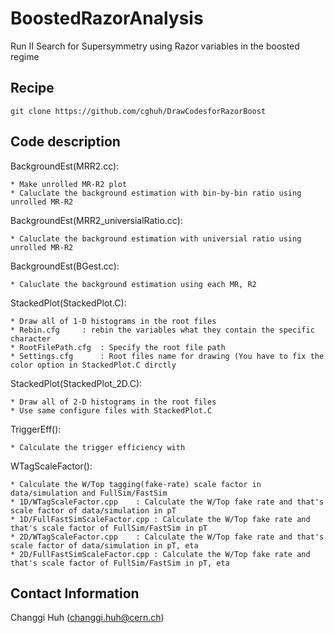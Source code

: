 # BoostedRazorAnalysis                                                                                                       
Run II Search for Supersymmetry using Razor variables in the boosted regime

## Recipe

```Shell
git clone https://github.com/cghuh/DrawCodesforRazorBoost
```

## Code description

BackgroundEst(MRR2.cc):

	* Make unrolled MR-R2 plot
	* Caluclate the background estimation with bin-by-bin ratio using unrolled MR-R2  
BackgroundEst(MRR2_universialRatio.cc):

	* Caluclate the background estimation with universial ratio using unrolled MR-R2
BackgroundEst(BGest.cc):

	* Caluclate the background estimation using each MR, R2 

StackedPlot(StackedPlot.C):

	* Draw all of 1-D histograms in the root files
	* Rebin.cfg		: rebin the variables what they contain the specific character
	* RootFilePath.cfg	: Specify the root file path
	* Settings.cfg		: Root files name for drawing (You have to fix the color option in StackedPlot.C dirctly
StackedPlot(StackedPlot_2D.C):

	* Draw all of 2-D histograms in the root files
	* Use same configure files with StackedPlot.C

TriggerEff():

	* Calculate the trigger efficiency with 

WTagScaleFactor():

	* Calculate the W/Top tagging(fake-rate) scale factor in data/simulation and FullSim/FastSim
	* 1D/WTagScaleFactor.cpp	: Calculate the W/Top fake rate and that's scale factor of data/simulation in pT
	* 1D/FullFastSimScaleFactor.cpp	: Calculate the W/Top fake rate and that's scale factor of FullSim/FastSim in pT
	* 2D/WTagScaleFactor.cpp	: Calculate the W/Top fake rate and that's scale factor of data/simulation in pT, eta
	* 2D/FullFastSimScaleFactor.cpp	: Calculate the W/Top fake rate and that's scale factor of FullSim/FastSim in pT, eta

## Contact Information

Changgi Huh (changgi.huh@cern.ch)
